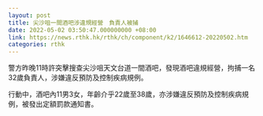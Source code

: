 ```yaml
---
layout: post
title: 尖沙咀一間酒吧涉違規經營　負責人被捕
date: 2022-05-02 03:50:47.000000000 +08:00
link: https://news.rthk.hk/rthk/ch/component/k2/1646612-20220502.htm
categories: rthk
---
```


警方昨晚11時許突擊搜查尖沙咀天文台道一間酒吧，發現酒吧違規經營，拘捕一名32歲負責人，涉嫌違反預防及控制疾病規例。

行動中，酒吧內11男3女，年齡介乎22歲至38歲，亦涉嫌違反預防及控制疾病規例，被發出定額罰款通知書。
